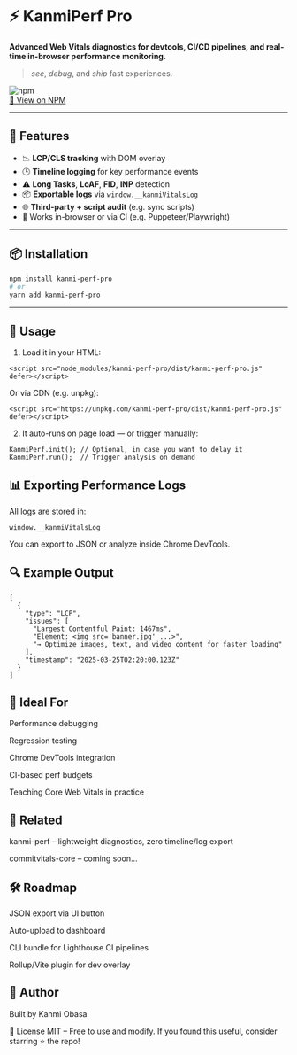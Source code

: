 # ⚡️ KanmiPerf Pro

**Advanced Web Vitals diagnostics for devtools, CI/CD pipelines, and real-time in-browser performance monitoring.**

> *see*, *debug*, and *ship* fast experiences.

![npm](https://img.shields.io/npm/v/kanmi-perf-pro)  
[🔗 View on NPM](https://www.npmjs.com/package/kanmi-perf-pro)

---

## 🚀 Features

- 📉 **LCP/CLS tracking** with DOM overlay
- 🕒 **Timeline logging** for key performance events
- ⚠️ **Long Tasks**, **LoAF**, **FID**, **INP** detection
- 📦 **Exportable logs** via `window.__kanmiVitalsLog`
- 🌐 **Third-party + script audit** (e.g. sync scripts)
- 📄 Works in-browser or via CI (e.g. Puppeteer/Playwright)

---

## 📦 Installation

```bash
npm install kanmi-perf-pro
# or
yarn add kanmi-perf-pro
```

---

## 📜 Usage
1. Load it in your HTML:
```
<script src="node_modules/kanmi-perf-pro/dist/kanmi-perf-pro.js" defer></script>
```
Or via CDN (e.g. unpkg):

```
<script src="https://unpkg.com/kanmi-perf-pro/dist/kanmi-perf-pro.js" defer></script>
```
2. It auto-runs on page load — or trigger manually:
```
KanmiPerf.init(); // Optional, in case you want to delay it
KanmiPerf.run();  // Trigger analysis on demand
```
## 📊 Exporting Performance Logs
All logs are stored in:

```
window.__kanmiVitalsLog
```
You can export to JSON or analyze inside Chrome DevTools.

## 🔍 Example Output
```
[
  {
    "type": "LCP",
    "issues": [
      "Largest Contentful Paint: 1467ms",
      "Element: <img src='banner.jpg' ...>",
      "→ Optimize images, text, and video content for faster loading"
    ],
    "timestamp": "2025-03-25T02:20:00.123Z"
  }
]
```
## 🧪 Ideal For
Performance debugging

Regression testing

Chrome DevTools integration

CI-based perf budgets

Teaching Core Web Vitals in practice

## 📘 Related
kanmi-perf – lightweight diagnostics, zero timeline/log export

commitvitals-core – coming soon...

## 🛠 Roadmap
 JSON export via UI button

 Auto-upload to dashboard

 CLI bundle for Lighthouse CI pipelines

 Rollup/Vite plugin for dev overlay

## 👤 Author
Built by Kanmi Obasa

📄 License
MIT – Free to use and modify.
If you found this useful, consider starring ⭐ the repo!